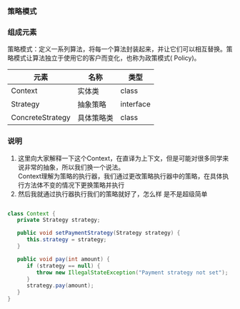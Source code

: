 ### 策略模式

### 组成元素

策略模式：定义一系列算法，将每一个算法封装起来，并让它们可以相互替换。策略模式让算法独立于使用它的客户而变化，也称为政策模式(
Policy)。

| 元素               | 名称    | 类型        |
|------------------|-------|-----------|
| Context          | 实体类   | class     |
| Strategy         | 抽象策略  | interface |
| ConcreteStrategy | 具体策略类 | class     |

### 说明

1. 这里向大家解释一下这个Context，在直译为上下文，但是可能对很多同学来说非常的抽象，所以我们换一个说法。  
   Context理解为策略的执行器，我们通过更改策略执行器中的策略，在具体执行方法体不变的情况下更换策略并执行
2. 然后我就通过执行器执行我们的策略就好了，怎么样 是不是超级简单
```java

class Context {
   private Strategy strategy;

   public void setPaymentStrategy(Strategy strategy) {
      this.strategy = strategy;
   }

   public void pay(int amount) {
      if (strategy == null) {
         throw new IllegalStateException("Payment strategy not set");
      }
      strategy.pay(amount);
   }
}


```